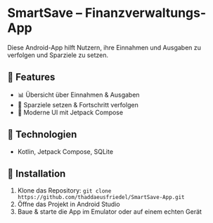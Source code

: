 # SmartSave – Finanzverwaltungs-App
Diese Android-App hilft Nutzern, ihre Einnahmen und Ausgaben zu verfolgen und Sparziele zu setzen.

## 📌 Features
- 📊 Übersicht über Einnahmen & Ausgaben
- 🎯 Sparziele setzen & Fortschritt verfolgen
- 📱 Moderne UI mit Jetpack Compose

## 🔧 Technologien
- Kotlin, Jetpack Compose, SQLite

## 🚀 Installation
1. Klone das Repository: `git clone https://github.com/thaddaeusfriedel/SmartSave-App.git`
2. Öffne das Projekt in Android Studio
3. Baue & starte die App im Emulator oder auf einem echten Gerät
